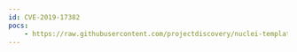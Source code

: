 ```yaml
---
id: CVE-2019-17382
pocs:
    - https://raw.githubusercontent.com/projectdiscovery/nuclei-templates/master/cves/CVE-2019-17382.yaml
---
```

